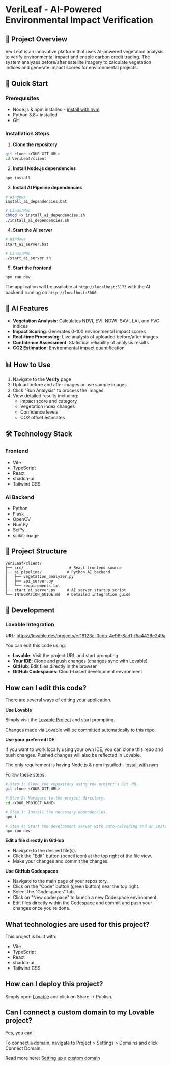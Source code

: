 # VeriLeaf - AI-Powered Environmental Impact Verification

## 🌱 Project Overview

VeriLeaf is an innovative platform that uses AI-powered vegetation analysis to verify environmental impact and enable carbon credit trading. The system analyzes before/after satellite imagery to calculate vegetation indices and generate impact scores for environmental projects.

## 🚀 Quick Start

### Prerequisites
- Node.js & npm installed - [install with nvm](https://github.com/nvm-sh/nvm#installing-and-updating)
- Python 3.8+ installed
- Git

### Installation Steps

1. **Clone the repository**
```sh
git clone <YOUR_GIT_URL>
cd VeriLeaf/client
```

2. **Install Node.js dependencies**
```sh
npm install
```

3. **Install AI Pipeline dependencies**
```sh
# Windows
install_ai_dependencies.bat

# Linux/Mac
chmod +x install_ai_dependencies.sh
./install_ai_dependencies.sh
```

4. **Start the AI server**
```sh
# Windows
start_ai_server.bat

# Linux/Mac
./start_ai_server.sh
```

5. **Start the frontend**
```sh
npm run dev
```

The application will be available at `http://localhost:5173` with the AI backend running on `http://localhost:5000`.

## 🤖 AI Features

- **Vegetation Analysis**: Calculates NDVI, EVI, NDWI, SAVI, LAI, and FVC indices
- **Impact Scoring**: Generates 0-100 environmental impact scores
- **Real-time Processing**: Live analysis of uploaded before/after images
- **Confidence Assessment**: Statistical reliability of analysis results
- **CO2 Estimation**: Environmental impact quantification

## 📊 How to Use

1. Navigate to the **Verify** page
2. Upload before and after images or use sample images
3. Click "Run Analysis" to process the images
4. View detailed results including:
   - Impact score and category
   - Vegetation index changes
   - Confidence levels
   - CO2 offset estimates

## 🛠️ Technology Stack

### Frontend
- Vite
- TypeScript
- React
- shadcn-ui
- Tailwind CSS

### AI Backend
- Python
- Flask
- OpenCV
- NumPy
- SciPy
- scikit-image

## 📁 Project Structure

```
VeriLeaf/client/
├── src/                    # React frontend source
├── ai_pipeline/           # Python AI backend
│   ├── vegetation_analyzer.py
│   ├── api_server.py
│   └── requirements.txt
├── start_ai_server.py     # AI server startup script
└── INTEGRATION_GUIDE.md   # Detailed integration guide
```

## 🔧 Development

### Lovable Integration
**URL**: https://lovable.dev/projects/ef18123e-0cdb-4e96-8ad1-f5a4426e249a

You can edit this code using:
- **Lovable**: Visit the project URL and start prompting
- **Your IDE**: Clone and push changes (changes sync with Lovable)
- **GitHub**: Edit files directly in the browser
- **GitHub Codespaces**: Cloud-based development environment

## How can I edit this code?

There are several ways of editing your application.

**Use Lovable**

Simply visit the [Lovable Project](https://lovable.dev/projects/ef18123e-0cdb-4e96-8ad1-f5a4426e249a) and start prompting.

Changes made via Lovable will be committed automatically to this repo.

**Use your preferred IDE**

If you want to work locally using your own IDE, you can clone this repo and push changes. Pushed changes will also be reflected in Lovable.

The only requirement is having Node.js & npm installed - [install with nvm](https://github.com/nvm-sh/nvm#installing-and-updating)

Follow these steps:

```sh
# Step 1: Clone the repository using the project's Git URL.
git clone <YOUR_GIT_URL>

# Step 2: Navigate to the project directory.
cd <YOUR_PROJECT_NAME>

# Step 3: Install the necessary dependencies.
npm i

# Step 4: Start the development server with auto-reloading and an instant preview.
npm run dev
```

**Edit a file directly in GitHub**

- Navigate to the desired file(s).
- Click the "Edit" button (pencil icon) at the top right of the file view.
- Make your changes and commit the changes.

**Use GitHub Codespaces**

- Navigate to the main page of your repository.
- Click on the "Code" button (green button) near the top right.
- Select the "Codespaces" tab.
- Click on "New codespace" to launch a new Codespace environment.
- Edit files directly within the Codespace and commit and push your changes once you're done.

## What technologies are used for this project?

This project is built with:

- Vite
- TypeScript
- React
- shadcn-ui
- Tailwind CSS

## How can I deploy this project?

Simply open [Lovable](https://lovable.dev/projects/ef18123e-0cdb-4e96-8ad1-f5a4426e249a) and click on Share -> Publish.

## Can I connect a custom domain to my Lovable project?

Yes, you can!

To connect a domain, navigate to Project > Settings > Domains and click Connect Domain.

Read more here: [Setting up a custom domain](https://docs.lovable.dev/features/custom-domain#custom-domain)
